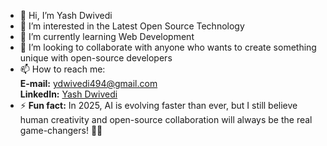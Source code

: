 - 👋 Hi, I’m Yash Dwivedi  
- 👀 I’m interested in the Latest Open Source Technology  
- 🌱 I’m currently learning Web Development  
- 💞️ I’m looking to collaborate with anyone who wants to create something unique with open-source developers  
- 📫 How to reach me:  
      **E-mail:**  ydwivedi494@gmail.com  
      **LinkedIn:**  [Yash Dwivedi](https://www.linkedin.com/in/yash-dwivedi-20b11031a/)  
- ⚡ **Fun fact:** In 2025, AI is evolving faster than ever, but I still believe human creativity and open-source collaboration will always be the real game-changers! 🚀💡  

<!---  
Unknown01987/Unknown01987 is a ✨ special ✨ repository because its `README.md` (this file) appears on your GitHub profile.  
You can click the Preview link to take a look at your changes.  
--->  
